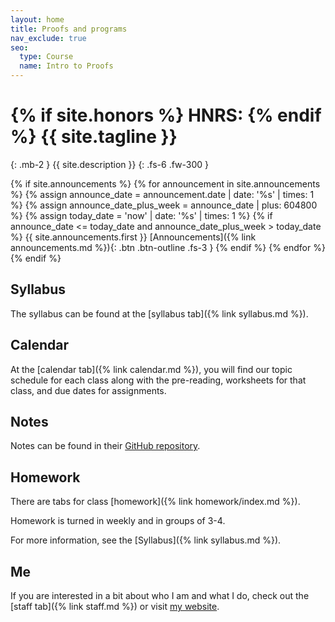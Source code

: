```yaml
---
layout: home
title: Proofs and programs
nav_exclude: true
seo:
  type: Course
  name: Intro to Proofs
---
```


# {% if site.honors %} HNRS: {% endif %} {{ site.tagline }}
{: .mb-2 }
{{ site.description }}
{: .fs-6 .fw-300 }

{% if site.announcements %}
{% for announcement in site.announcements %}
{% assign announce_date = announcement.date | date: '%s' | times: 1 %}
{% assign announce_date_plus_week = announce_date | plus: 604800 %}
{% assign today_date = 'now' | date: '%s' | times: 1 %}
{% if announce_date <= today_date and announce_date_plus_week > today_date %}
{{ site.announcements.first }}
[Announcements]({% link announcements.md %}){: .btn .btn-outline .fs-3 }
{% endif %}
{% endfor %}
{% endif %}

## Syllabus 

The syllabus can be found at the [syllabus tab]({% link syllabus.md %}). 

## Calendar 

At the [calendar tab]({% link calendar.md %}), you will find our topic schedule 
for each class along with the pre-reading, worksheets for that class, and 
due dates for assignments.  

## Notes 

Notes can be found in their [GitHub repository](https://github.com/UofSC-Spring-2023-SCHC-411-H01/notes/). 

## Homework

There are tabs for class [homework]({% link homework/index.md %}). 

Homework is turned in weekly and in groups of 3-4. 

For more information, see the [Syllabus]({% link syllabus.md %}).

## Me

If you are interested in a bit about who I am and what I do, check out the 
[staff tab]({% link staff.md %}) or visit [my website](https://www.matthewrobertballard.com).
